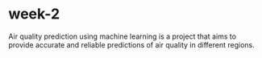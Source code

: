 # week-2
Air quality prediction using machine learning is a project that aims to provide accurate and reliable predictions of air quality in different regions.
